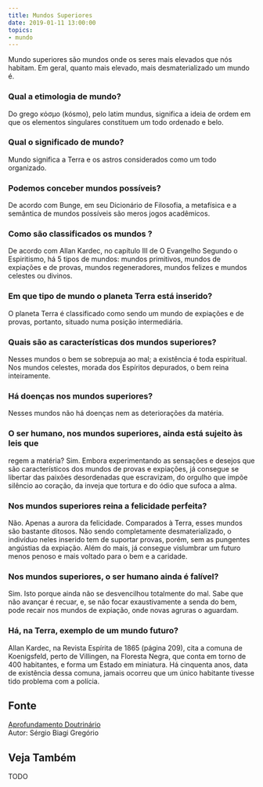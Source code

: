 ```yaml
---
title: Mundos Superiores
date: 2019-01-11 13:00:00
topics: 
- mundo
---
```


Mundo superiores são mundos onde os seres mais elevados que nós habitam. Em
geral, quanto mais elevado, mais desmaterializado um mundo é.

### Qual a etimologia de mundo?
Do grego κόσμο (kósmo), pelo latim mundus, significa a ideia de
ordem em que os elementos singulares constituem um todo ordenado e belo.

### Qual o significado de mundo?
Mundo significa a Terra e os astros considerados como um todo
organizado.

### Podemos conceber mundos possíveis?
De acordo com Bunge, em seu Dicionário de Filosofia, a metafísica e a
semântica de mundos possíveis são meros jogos acadêmicos.

### Como são classificados os mundos ?
De acordo com Allan Kardec, no capítulo III de O Evangelho Segundo o
Espiritismo, há 5 tipos de mundos: mundos primitivos, mundos de
expiações e de provas, mundos regeneradores, mundos felizes e mundos
celestes ou divinos.

### Em que tipo de mundo o planeta Terra está inserido?
O planeta Terra é classificado como sendo um mundo de expiações e de
provas, portanto, situado numa posição intermediária.

### Quais são as características dos mundos superiores?
Nesses mundos o bem se sobrepuja ao mal; a existência é toda espiritual.
Nos mundos celestes, morada dos Espíritos depurados, o bem reina
inteiramente.

### Há doenças nos mundos superiores?
Nesses mundos não há doenças nem as deteriorações da matéria.

### O ser humano, nos mundos superiores, ainda está sujeito às leis que
regem a matéria?
Sim. Embora experimentando as sensações e desejos que são
característicos dos mundos de provas e expiações, já consegue se
libertar das paixões desordenadas que escravizam, do orgulho que impõe
silêncio ao coração, da inveja que tortura e do ódio que sufoca a alma.

### Nos mundos superiores reina a felicidade perfeita?
Não. Apenas a aurora da felicidade. Comparados à Terra, esses mundos são
bastante ditosos. Não sendo completamente desmaterializado, o indivíduo
neles inserido tem de suportar provas, porém, sem as pungentes angústias
da expiação. Além do mais, já consegue vislumbrar um futuro menos penoso
e mais voltado para o bem e a caridade.

### Nos mundos superiores, o ser humano ainda é falível?
Sim. Isto porque ainda não se desvencilhou totalmente do mal. Sabe que
não avançar é recuar, e, se não focar exaustivamente a senda do bem,
pode recair nos mundos de expiação, onde novas agruras o aguardam.

### Há, na Terra, exemplo de um mundo futuro?
Allan Kardec, na Revista Espírita de 1865 (página 209), cita a comuna
de Koenigsfeld, perto de Villingen, na Floresta Negra, que conta em
torno de 400 habitantes, e forma um Estado em miniatura. Há cinquenta
anos, data de existência dessa comuna, jamais ocorreu que um único
habitante tivesse tido problema com a polícia.

## Fonte
[Aprofundamento Doutrinário](https://sites.google.com/view/aprofundamentodoutrinario/mundos-superiores)  
Autor: Sérgio Biagi Gregório

## Veja Também
TODO



